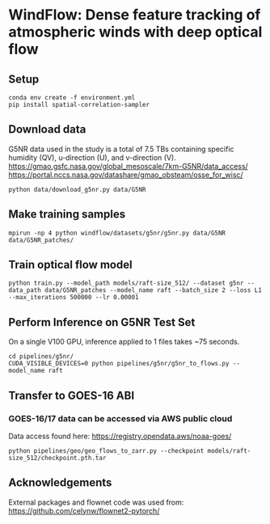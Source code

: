 # WindFlow: Dense feature tracking of atmospheric winds with deep optical flow

## Setup

```
conda env create -f environment.yml
pip install spatial-correlation-sampler
```

## Download data

G5NR data used in the study is a total of 7.5 TBs containing specific humidity (QV), u-direction (U), and v-direction (V). <br>
https://gmao.gsfc.nasa.gov/global_mesoscale/7km-G5NR/data_access/ <br>
https://portal.nccs.nasa.gov/datashare/gmao_obsteam/osse_for_wisc/

```
python data/download_g5nr.py data/G5NR
```

## Make training samples

```
mpirun -np 4 python windflow/datasets/g5nr/g5nr.py data/G5NR data/G5NR_patches/
```

## Train optical flow model

```
python train.py --model_path models/raft-size_512/ --dataset g5nr --data_path data/G5NR_patches --model_name raft --batch_size 2 --loss L1 --max_iterations 500000 --lr 0.00001
```

## Perform Inference on G5NR Test Set

On a single V100 GPU, inference applied to 1 files takes ~75 seconds.

```
cd pipelines/g5nr/
CUDA_VISIBLE_DEVICES=0 python pipelines/g5nr/g5nr_to_flows.py --model_name raft
```

## Transfer to GOES-16 ABI

### GOES-16/17 data can be accessed via AWS public cloud 

Data access found here: https://registry.opendata.aws/noaa-goes/ 

```
python pipelines/geo/geo_flows_to_zarr.py --checkpoint models/raft-size_512/checkpoint.pth.tar
```

## Acknowledgements 

External packages and flownet code was used from: https://github.com/celynw/flownet2-pytorch/

